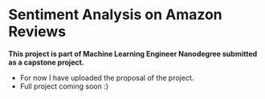 # Sentiment Analysis on Amazon Reviews
**This project is part of Machine Learning Engineer Nanodegree submitted as a capstone project.**

* For now I have uploaded the proposal of the project. 
* Full project coming soon :)

